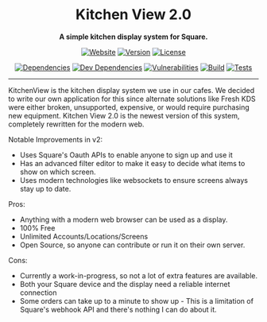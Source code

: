 <div align="center">

Kitchen View 2.0
==========

**A simple kitchen display system for Square.**

[![Website][website-badge]][website-link]
[![Version][version-badge]][version-link]
[![License][license-badge]][license-link]

[![Dependencies][dependencies-badge]][dependencies-link]
[![Dev Dependencies][dev-dependencies-badge]][dev-dependencies-link]
[![Vulnerabilities][vulnerabilities-badge]][vulnerabilities-link]
[![Build][build-badge]][build-link]
[![Tests][tests-badge]][tests-link]

----------

</div>

KitchenView is the kitchen display system we use in our cafes. We decided to write our own application for this since alternate solutions like Fresh KDS were either broken, unsupported, expensive, or would require purchasing new equipment. Kitchen View 2.0 is the newest version of this system, completely rewritten for the modern web.

Notable Improvements in v2:
- Uses Square's Oauth APIs to enable anyone to sign up and use it
- Has an advanced filter editor to make it easy to decide what items to show on which screen.
- Uses modern technologies like websockets to ensure screens always stay up to date.

Pros:
- Anything with a modern web browser can be used as a display.
- 100% Free
- Unlimited Accounts/Locations/Screens
- Open Source, so anyone can contribute or run it on their own server.

Cons:
- Currently a work-in-progress, so not a lot of extra features are available.
- Both your Square device and the display need a reliable internet connection
- Some orders can take up to a minute to show up - This is a limitation of Square's webhook API and there's nothing I can do about it.

<!-- Link References -->

[website-badge]: https://img.shields.io/website-up-down-green-red/https/kitchenview2.newpointe.org.svg?label=🌐%20website
[website-link]: https://kitchenview2.newpointe.org

[version-badge]: https://img.shields.io/github/package-json/v/NewPointe/KitchenView.svg?label=version
[version-link]: https://github.com/Tschrock/PonyGames

[license-badge]: https://img.shields.io/badge/license-MPL--2.0-blue.svg
[license-link]: https://github.com/NewPointe/KitchenView/blob/master/LICENSE.md

[dependencies-badge]: https://david-dm.org/NewPointe/KitchenView/status.svg
[dependencies-link]: https://david-dm.org/NewPointe/KitchenView

[dev-dependencies-badge]: https://david-dm.org/NewPointe/KitchenView/dev-status.svg
[dev-dependencies-link]: https://david-dm.org/NewPointe/KitchenView?type=dev

[vulnerabilities-badge]: https://snyk.io/test/github/NewPointe/KitchenView/badge.svg
[vulnerabilities-link]: https://snyk.io/test/github/NewPointe/KitchenView

[build-badge]: https://img.shields.io/appveyor/ci/NewPointe/KitchenView.svg
[build-link]: https://ci.appveyor.com/project/NewPointe/KitchenView

[tests-badge]: https://img.shields.io/appveyor/tests/NewPointe/KitchenView.svg
[tests-link]: https://ci.appveyor.com/project/NewPointe/KitchenView

